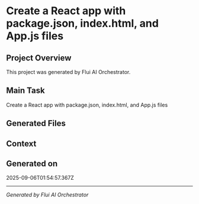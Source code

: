 # Create a React app with package.json, index.html, and App.js files

## Project Overview
This project was generated by Flui AI Orchestrator.

## Main Task
Create a React app with package.json, index.html, and App.js files

## Generated Files


## Context


## Generated on
2025-09-06T01:54:57.367Z

---
*Generated by Flui AI Orchestrator*
